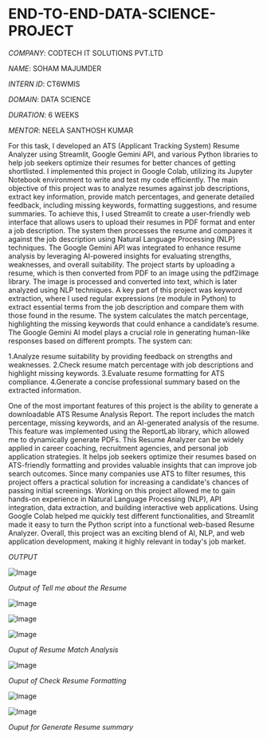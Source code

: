 # END-TO-END-DATA-SCIENCE-PROJECT

*COMPANY*: CODTECH IT SOLUTIONS PVT.LTD

*NAME*: SOHAM MAJUMDER

*INTERN ID*: CT6WMIS

*DOMAIN*: DATA SCIENCE

*DURATION*: 6 WEEKS

*MENTOR*: NEELA SANTHOSH KUMAR

For this task, I developed an ATS (Applicant Tracking System) Resume Analyzer using Streamlit, Google Gemini API, and various Python libraries to help job seekers optimize their resumes for better chances of getting shortlisted. I implemented this project in Google Colab, utilizing its Jupyter Notebook environment to write and test my code efficiently. The main objective of this project was to analyze resumes against job descriptions, extract key information, provide match percentages, and generate detailed feedback, including missing keywords, formatting suggestions, and resume summaries.
To achieve this, I used Streamlit to create a user-friendly web interface that allows users to upload their resumes in PDF format and enter a job description. The system then processes the resume and compares it against the job description using Natural Language Processing (NLP) techniques. The Google Gemini API was integrated to enhance resume analysis by leveraging AI-powered insights for evaluating strengths, weaknesses, and overall suitability.
The project starts by uploading a resume, which is then converted from PDF to an image using the pdf2image library. The image is processed and converted into text, which is later analyzed using NLP techniques. A key part of this project was keyword extraction, where I used regular expressions (re module in Python) to extract essential terms from the job description and compare them with those found in the resume. The system calculates the match percentage, highlighting the missing keywords that could enhance a candidate’s resume.
The Google Gemini AI model plays a crucial role in generating human-like responses based on different prompts. The system can:

  1.Analyze resume suitability by providing feedback on strengths and weaknesses.
  2.Check resume match percentage with job descriptions and highlight missing keywords.
  3.Evaluate resume formatting for ATS compliance.
  4.Generate a concise professional summary based on the extracted information.
  
One of the most important features of this project is the ability to generate a downloadable ATS Resume Analysis Report. The report includes the match percentage, missing keywords, and an AI-generated analysis of the resume. This feature was implemented using the ReportLab library, which allowed me to dynamically generate PDFs.
This Resume Analyzer can be widely applied in career coaching, recruitment agencies, and personal job application strategies. It helps job seekers optimize their resumes based on ATS-friendly formatting and provides valuable insights that can improve job search outcomes. Since many companies use ATS to filter resumes, this project offers a practical solution for increasing a candidate's chances of passing initial screenings.
Working on this project allowed me to gain hands-on experience in Natural Language Processing (NLP), API integration, data extraction, and building interactive web applications. Using Google Colab helped me quickly test different functionalities, and Streamlit made it easy to turn the Python script into a functional web-based Resume Analyzer. Overall, this project was an exciting blend of AI, NLP, and web application development, making it highly relevant in today's job market.

*OUTPUT*

![Image](https://github.com/user-attachments/assets/895e94ce-73cf-42c3-b8ef-e72b1ca024a7)

*Output of Tell me about the Resume*

![Image](https://github.com/user-attachments/assets/36c8f5b2-714a-41ba-932c-59199113e2cf)

![Image](https://github.com/user-attachments/assets/74294d99-098d-4429-8745-ad58116b1c24)

![Image](https://github.com/user-attachments/assets/92bf1328-6719-4958-8a90-d1ebe1a4ad16)

*Ouput of Resume Match Analysis*

![Image](https://github.com/user-attachments/assets/288c91a6-5685-4bdd-853b-67f6621afb33)

*Ouput of Check Resume Formatting*

![Image](https://github.com/user-attachments/assets/ab75ecb2-e7b9-4f2c-90e5-9367f1c8405b)

![Image](https://github.com/user-attachments/assets/7fe74be0-1641-44f6-b04c-5e59250e3e3b)

*Ouput for Generate Resume summary*





